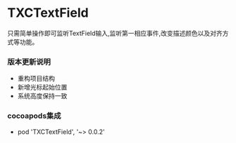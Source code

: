 # TXCTextField
只需简单操作即可监听TextField输入,监听第一相应事件,改变描述颜色以及对齐方式等功能。
### 版本更新说明
* 重构项目结构
* 新增光标起始位置
* 系统高度保持一致
### cocoapods集成
* pod 'TXCTextField', '~> 0.0.2'
